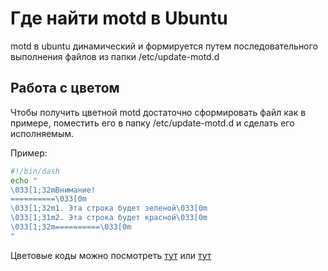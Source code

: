 # Где найти motd в Ubuntu

motd в ubuntu динамический и формируется путем последовательного выполнения файлов из папки /etc/update-motd.d

## Работа с цветом

Чтобы получить цветной motd достаточно сформировать файл как в примере, поместить его в папку /etc/update-motd.d и сделать его исполняемым.

Пример:

```bash
#!/bin/dash
echo "
\033[1;32mВнимание!
==========\033[0m
\033[1;32m1. Эта строка будет зеленой\033[0m
\033[1;31m2. Эта строка будет красной\033[0m
\033[1;32m==========\033[0m
"
```

Цветовые коды можно посмотреть [тут](https://github.com/golovanovsv/configs/blob/master/.zshrc#L34) или [тут](https://www.linuxquestions.org/questions/linux-software-2/adding-colors-to-your-motd-105038/#post914365)
